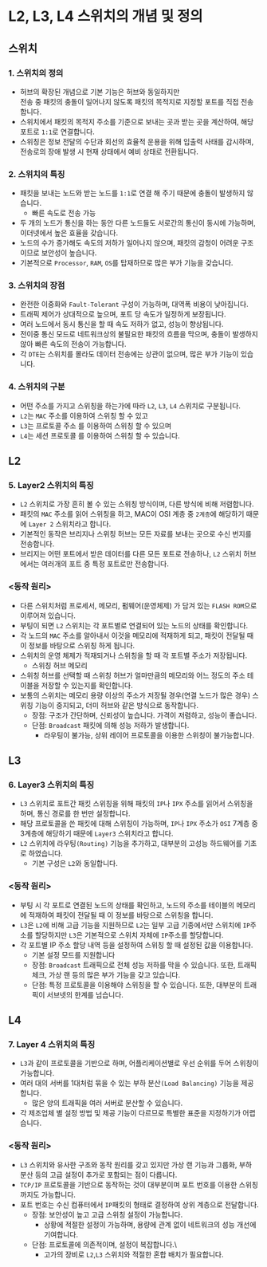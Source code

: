 L2, L3, L4 스위치의 개념 및 정의
=======================================================================================================================================

스위치
---------------------------------------------------------------------------------------------------------------------------------------

### 1. 스위치의 정의
   - 허브의 확장된 개념으로 기본 기능은 허브와 동일하지만  
     전송 중 패킷의 충돌이 일어나지 않도록 패킷의 목적지로 지정할 포트를 직접 전송합니다.
   - 스위치에서 패킷의 목적지 주소를 기준으로 보내는 곳과 받는 곳을 계산하여, 해당 포트로 `1:1`로 연결합니다.
   - 스위칭은 정보 전달의 수단과 회선의 효율적 운용을 위해 입출력 사태를 감시하며,
     전송로의 장애 발생 시 현재 상태에서 예비 상태로 전환됩니다.

### 2. 스위치의 특징
   - 패킷을 보내는 노드와 받는 노드를 `1:1`로 연결 해 주기 때문에 충돌이 발생하지 않습니다.
     - 빠른 속도로 전송 가능
   - 두 개의 노드가 통신을 하는 동안 다른 노드들도 서로간의 통신이 동시에 가능하며, 이더넷에서 높은 효율을 갖습니다.
   - 노드의 수가 증가해도 속도의 저하가 일어나지 않으며, 패킷의 감청이 어려운 구조이므로 보안성이 높습니다.
   - 기본적으로 `Processor`, `RAM`, `OS`를 탑재하므로 많은 부가 기능을 갖습니다.
  
### 3. 스위치의 장점
   - 완전한 이중화와 `Fault-Tolerant` 구성이 가능하며, 대역폭 비용이 낮아집니다.
   - 트래픽 제어가 상대적으로 높으며, 포트 당 속도가 일정하게 보장됩니다.
   - 여러 노드에서 동시 통신을 할 때 속도 저하가 없고, 성능이 향상됩니다.
   - 전이중 통신 모드로 네트워크상의 불필요한 패킷의 흐름을 막으며, 충돌이 발생하지 않아 빠른 속도의 전송이 가능합니다.
   - 각 `DTE`는 스위치를 몰라도 데이터 전송에는 상관이 없으며, 많은 부가 기능이 있습니다.
  
### 4. 스위치의 구분
   - 어떤 주소를 가지고 스위칭을 하는가에 따라 `L2`, `L3`, `L4` 스위치로 구분됩니다.
   - `L2`는 `MAC` 주소를 이용하여 스위칭 할 수 있고
   - `L3`는 프로토콜 주소 를 이용하여 스위칭 할 수 있으며
   - `L4`는 세션 프로토콜 를 이용하여 스위칭 할 수 있습니다.

L2
---------------------------------------------------------------------------------------------------------------------------------------
  
### 5. Layer2 스위치의 특징
   - `L2` 스위치로 가장 흔히 볼 수 있는 스위칭 방식이며, 다른 방식에 비해 저렴합니다.
   - 패킷의 `MAC` 주소를 읽어 스위칭을 하고, MAC이 OSI 계층 중 `2계층`에 해당하기 때문에 `Layer 2` 스위치라고 합니다.
   - 기본적인 동작은 브리지나 스위칭 허브는 모든 자료를 보내는 곳으로 수신 번지를 전송합니다.
   - 브리지는 어떤 포트에서 받은 데이터를 다른 모든 포트로 전송하나, `L2` 스위치 허브에서는 여러개의 포트 중 특정 포트로만 전송합니다.

### <동작 원리>
   - 다른 스위치처럼 프로세서, 메모리, 펌웨어(운영체제) 가 담겨 있는 `FLASH ROM`으로 이루어져 있습니다.
   - 부팅이 되면 `L2` 스위치는 각 포트별로 연결되어 있는 노드의 상태를 확인합니다.
   - 각 노드의 `MAC` 주소를 알아내서 이것을 메모리에 적재하게 되고, 패킷이 전달될 때 이 정보를 바탕으로 스위칭 하게 됩니다.
   - 스위치의 운영 체제가 적재되거나 스위칭을 할 때 각 포트별 주소가 저장됩니다.
     - 스위칭 허브 메모리
   - 스위칭 허브를 선택할 때 스위칭 허브가 얼마만큼의 메모리와 어느 정도의 주소 테이블을 저장할 수 있는지를 확인합니다.
   - 보통의 스위치는 메모리 용량 이상의 주소가 저장될 경우(연결 노드가 많은 경우) 스위칭 기능이 중지되고, 더미 허브와 같은 방식으로 동작합니다.
     - 장점: 구조가 간단하며, 신뢰성이 높습니다. 가격이 저렴하고, 성능이 좋습니다.
     - 단점: `Broadcast` 패킷에 의해 성능 저하가 발생합니다.
       - 라우팅이 불가능, 상위 레이어 프로토콜을 이용한 스위칭이 불가능합니다.

L3
---------------------------------------------------------------------------------------------------------------------------------------

### 6. Layer3 스위치의 특징
   - `L3` 스위치로 포트간 패킷 스위칭을 위해 패킷의 `IP`나 `IPX` 주소를 읽어서 스위칭을 하며, 통신 경로를 한 번만 설정합니다.
   - 해당 프로토콜을 쓴 패킷에 대해 스위칭이 가능하며, `IP`나 `IPX` 주소가 `OSI` 7계층 중 3계층에 해당하기 때문에 `Layer3` 스위치라고 합니다.
   - `L2` 스위치에 라우팅`(Routing)` 기능을 추가하고, 대부분의 고성능 하드웨어를 기초로 하였습니다.
     - 기본 구성은 `L2`와 동일합니다.
    
### <동작 원리>
   - 부팅 시 각 포트로 연결된 노드의 상태를 확인하고, 노드의 주소를 테이블의 메모리에 적재하여 패킷이 전달될 때 이 정보를 바탕으로 스위칭을 합니다.
   - `L3`은 `L2`에 비해 고급 기능을 지원하므로 `L2`는 일부 고급 기종에서만 스위치에 `IP`주소를 할당하지만 `L3`은 기본적으로 스위치 자체에 `IP`주소를 할당합니다.
   - 각 포트별 IP 주소 할당 내역 등을 설정하여 스위칭 할 때 설정된 값을 이용합니다.
     - 기본 설정 모드를 지원합니다
     - 장점: `Broadcast` 트래픽으로 전체 성능 저하를 막을 수 있습니다. 또한, 트래픽 체크, 가상 랜 등의 많은 부가 기능을 갖고 있습니다.
     - 단점: 특정 프로토콜을 이용해야 스위칭을 할 수 있습니다. 또한, 대부분의 트래픽이 서브넷의 한계를 넘습니다.
    
L4
---------------------------------------------------------------------------------------------------------------------------------------

### 7. Layer 4 스위치의 특징
   - `L3`과 같이 프로토콜을 기반으로 하며, 어플리케이션별로 우선 순위를 두어 스위칭이 가능합니다.
   - 여러 대의 서버를 1대처럼 묶을 수 있는 부하 분산`(Load Balancing)` 기능을 제공합니다.
     - 많은 양의 트래픽을 여러 서버로 분산할 수 있습니다.
   - 각 제조업체 별 설정 방법 및 제공 기능이 다르므로 특별한 표준을 지정하기가 어렵습니다.

### <동작 원리>
   - `L3` 스위치와 유사한 구조와 동작 원리를 갖고 있지만 가상 랜 기능과 그룹화, 부하 분산 등의 고급 설정이 추가로 포함되는 점이 다릅니다.
   - `TCP/IP` 프로토콜을 기반으로 동작하는 것이 대부분이며 포트 번호를 이용한 스위칭까지도 가능합니다.
   - 포트 번호는 수신 컴퓨터에서 `IP`패킷의 형태로 결정하여 상위 계층으로 전달합니다.
     - 장점: 보안성이 높고 고급 스위칭 설정이 가능합니다.
       - 상황에 적절한 설정이 가능하며, 용량에 관계 없이 네트워크의 성능 개선에 기여합니다.
     - 단점: 프로토콜에 의존적이며, 설정이 복잡합니다.\
       - 고가의 장비로 `L2`,`L3` 스위치와 적절한 혼합 배치가 필요합니다.
